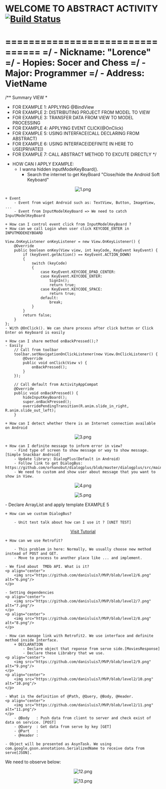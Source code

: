 # WELCOME TO ABSTRACT ACTIVITY [![Build Status](https://travis-ci.org/nomensa/jquery.hide-show.svg)](https://travis-ci.org/nomensa/jquery.hide-show.svg?branch=master)
================================
=/ - Nickname: "Lorence"
=/ - Hopies: Socer and Chess
=/ - Major: Programmer
=/ - Address: VietName
================================

/** Summary VIEW
 *
 * FOR EXAMPLE 1: APPLYING @BindView
 * FOR EXAMPLE 2: DISTRIBUTING PROJECT FROM MODEL TO VIEW
 * FOR EXAMPLE 3: TRANSFER DATA FROM VIEW TO MODEL PROCESSING
 * FOR EXAMPLE 4: APPLYING EVENT CLICK(@OnClick)
 * FOR EXAMPLE 5: USING INTERFACE(CALL DECLARING FROM ABSTRACT)
 * FOR EXAMPLE 6: USING INTERFACE(DEFINITE IN HERE TO USE[PRIVATE])
 * FOR EXAMPLE 7: CALL ABSTRACT METHOD TO EXCUTE DIRECTLY 
 */

- HOW CAN I APPLY EXAMPLE:
	+ I wanna hidden inputModeKeyBoard().
		- Search the internet to get KeyBoard "Close/hide the Android Soft Keyboard"
<p align="center">
	<img src="https://github.com/danisluis7/MVP/blob/level2/1.png" alt="1.png"/>
</p> 

	+ Event
		- Event from wiget Android such as: TextView, Button, ImageView, ...
		- Event from InputModelKeyBoard => We need to catch InputModelKeyBoard

	+ How can I control event click from InputModelKeyBoard ?
	+ How can we call Login when user click KEYCODE_ENTER in INPUTMODEKEYBOARD
	
	View.OnKeyListener onKeyListener = new View.OnKeyListener() {
        @Override
        public boolean onKey(View view, int keyCode, KeyEvent keyEvent) {
            if (keyEvent.getAction() == KeyEvent.ACTION_DOWN)
            {
                switch (keyCode)
                {
                    case KeyEvent.KEYCODE_DPAD_CENTER:
                    case KeyEvent.KEYCODE_ENTER:
                        SignIn();
                        return true;
                    case KeyEvent.KEYCODE_SPACE:
                        return true;
                    default:
                        break;
                }
            }
            return false;
        }
    };
	- With @OnClick(). We can share process after click button or Click Enter on Keyboard is easily

	+ How can I share method onBackPressed();?
	- Easily
		// Call from toolbar
		toolbar.setNavigationOnClickListener(new View.OnClickListener() {
            @Override
            public void onClick(View v) {
                onBackPressed();
            }
        });

		// Call default from ActivityAppCompat
		@Override
		public void onBackPressed() {
			hideInputKeyBoard();
			super.onBackPressed();
			overridePendingTransition(R.anim.slide_in_right, R.anim.slide_out_left);
		}

	+ How can I detect whether there is an Internet connection available on Android
<p align="center">
	<img src="https://github.com/danisluis7/MVP/blob/level2/3.png" alt="3.png"/>
</p> 

	+ How can I definite message to inform error in view?
		- Find type of screen to show message or way to show message. [Simple Snackbar Android]
		- Update library: DialogPlus(Default in Android)
		- Follow link to get DialogBus: https://github.com/orhanobut/dialogplus/blob/master/dialogplus/src/main/java/com/orhanobut/dialogplus/DialogPlus.java
		- We need to custom and show user about message that you want to show in View.
<p align="center">
	<img src="https://github.com/danisluis7/MVP/blob/level2/4.png" alt="4.png"/>
</p>
<p align="center">
	<img src="https://github.com/danisluis7/MVP/blob/level2/5.png" alt="5.png"/>
</p>
		- Declare ArrayList<String> and apply template EXAMPLE 5

	+ How can we custom DialogBus?

		- Unit test talk about how can I use it ? [UNIT TEST]

<p align="center">
	  <a href="https://raw.githubusercontent.com/danisluis7/MVP/level2/app/src/tutorial/DialogPlusTest.java" target="_blank">Visit Tutorial</a> 
</p>

	+ How can we use Retrofit?
	
		- This problem in here: Normally, We usually choose new method instead of POST and GET.
		- Move to process to another place like ... and implement.

	- We find about  TMDb API. What is it?
	<p align="center">
		<img src="https://github.com/danisluis7/MVP/blob/level2/6.png" alt="6.png"/>
	</p>

	- Setting dependencies
	<p align="center">
		<img src="https://github.com/danisluis7/MVP/blob/level2/7.png" alt="7.png"/>
	</p>
	<p align="center">
		<img src="https://github.com/danisluis7/MVP/blob/level2/8.png" alt="8.png"/>
	</p>

	- How can manage link with Retrofit2. We use interface and definite method inside Interface. 
		+ DECLARATION
			- Declare object that reponse from serve side.[MoviesResponse]
			- Declare these Librabry that we use.
	<p align="center">
		<img src="https://github.com/danisluis7/MVP/blob/level2/9.png" alt="9.png"/>
	</p>
	<p align="center">
		<img src="https://github.com/danisluis7/MVP/blob/level2/10.png" alt="10.png"/>
	</p>
	
	- What is the definition of @Path, @Query, @Body, @Header.
	<p align="center">
		<img src="https://github.com/danisluis7/MVP/blob/level2/11.png" alt="11.png"/>
	</p>
		- @Body   : Push data from client to server and check exist of data on service. [POST]
		- @Query  : Get data from serve by key [GET]
		- @Part   : 
		- @Header :

	- Object will be presented as AsynTask. We using com.google.gson.annotations.SerializedName to receive data from serve[JSON].
We need to observe below:
	<p align="center">
		<img src="https://github.com/danisluis7/MVP/blob/level2/12.png" alt="12.png"/>
	</p>
	<p align="center">
		<img src="https://github.com/danisluis7/MVP/blob/level2/13.png" alt="13.png"/>
	</p>

		


		


	


	


		

